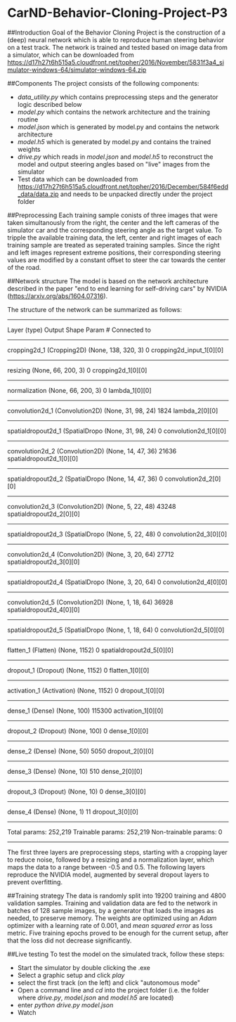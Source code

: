 # CarND-Behavior-Cloning-Project-P3
##Introduction
Goal of the Behavior Cloning Project is the construction of a (deep) neural network which is able to reproduce human steering behavior on a test track. The network is trained and tested based on image data from a simulator, which can be downloaded from https://d17h27t6h515a5.cloudfront.net/topher/2016/November/5831f3a4_simulator-windows-64/simulator-windows-64.zip

##Components
The project consists of the following components: 
- *data_utility.py* which contains preprocessing steps and the generator logic described below
- *model.py* which contains the network architecture and the training routine
- *model.json* which is generated by model.py and contains the network architecture
- *model.h5* which is generated by model.py and contains the trained weights 
- *drive.py* which reads in *model.json* and *model.h5* to reconstruct the model and output steering angles based on "live" images from the simulator
- Test data which can be downloaded from https://d17h27t6h515a5.cloudfront.net/topher/2016/December/584f6edd_data/data.zip and needs to be unpacked directly under the project folder
  
 
##Preprocessing
Each training sample conists of three images that were taken simultanously from the right, the center and the left cameras of the simulator car and the corresponding steering angle as the target value. To tripple the available training data, the left, center and right images of each training sample are treated as seperated training samples. Since the right and left images represent extreme positions, their corresponding steering values are modified by a constant offset to steer the car towards the center of the road. 

##Network structure
The model is based on the network architecture described in the paper "end to end learning for self-driving cars" by NVIDIA (https://arxiv.org/abs/1604.07316). 

The structure of the network can be summarized as follows: 

____________________________________________________________________________________________________
Layer (type)                     Output Shape          Param #     Connected to
____________________________________________________________________________________________________
cropping2d_1 (Cropping2D)        (None, 138, 320, 3)   0           cropping2d_input_1[0][0]
____________________________________________________________________________________________________
resizing                         (None, 66, 200, 3)    0           cropping2d_1[0][0]
____________________________________________________________________________________________________
normalization                    (None, 66, 200, 3)    0           lambda_1[0][0]
____________________________________________________________________________________________________
convolution2d_1 (Convolution2D)  (None, 31, 98, 24)    1824        lambda_2[0][0]
____________________________________________________________________________________________________
spatialdropout2d_1 (SpatialDropo (None, 31, 98, 24)    0           convolution2d_1[0][0]
____________________________________________________________________________________________________
convolution2d_2 (Convolution2D)  (None, 14, 47, 36)    21636       spatialdropout2d_1[0][0]
____________________________________________________________________________________________________
spatialdropout2d_2 (SpatialDropo (None, 14, 47, 36)    0           convolution2d_2[0][0]
____________________________________________________________________________________________________
convolution2d_3 (Convolution2D)  (None, 5, 22, 48)     43248       spatialdropout2d_2[0][0]
____________________________________________________________________________________________________
spatialdropout2d_3 (SpatialDropo (None, 5, 22, 48)     0           convolution2d_3[0][0]
____________________________________________________________________________________________________
convolution2d_4 (Convolution2D)  (None, 3, 20, 64)     27712       spatialdropout2d_3[0][0]
____________________________________________________________________________________________________
spatialdropout2d_4 (SpatialDropo (None, 3, 20, 64)     0           convolution2d_4[0][0]
____________________________________________________________________________________________________
convolution2d_5 (Convolution2D)  (None, 1, 18, 64)     36928       spatialdropout2d_4[0][0]
____________________________________________________________________________________________________
spatialdropout2d_5 (SpatialDropo (None, 1, 18, 64)     0           convolution2d_5[0][0]
____________________________________________________________________________________________________
flatten_1 (Flatten)              (None, 1152)          0           spatialdropout2d_5[0][0]
____________________________________________________________________________________________________
dropout_1 (Dropout)              (None, 1152)          0           flatten_1[0][0]
____________________________________________________________________________________________________
activation_1 (Activation)        (None, 1152)          0           dropout_1[0][0]
____________________________________________________________________________________________________
dense_1 (Dense)                  (None, 100)           115300      activation_1[0][0]
____________________________________________________________________________________________________
dropout_2 (Dropout)              (None, 100)           0           dense_1[0][0]
____________________________________________________________________________________________________
dense_2 (Dense)                  (None, 50)            5050        dropout_2[0][0]
____________________________________________________________________________________________________
dense_3 (Dense)                  (None, 10)            510         dense_2[0][0]
____________________________________________________________________________________________________
dropout_3 (Dropout)              (None, 10)            0           dense_3[0][0]
____________________________________________________________________________________________________
dense_4 (Dense)                  (None, 1)             11          dropout_3[0][0]
____________________________________________________________________________________________________
Total params: 252,219
Trainable params: 252,219
Non-trainable params: 0
________________________________________________________________________________________________

The first three layers are preprocessing steps, starting with a cropping layer to reduce noise, followed by a resizing and a normalization layer, which maps the data to a range between -0.5 and 0.5. The following layers reproduce the NVIDIA model, augmented by several dropout layers to prevent overfitting.

##Training strategy
The data is randomly split into 19200 training and 4800 validation samples. Training and validation data are fed to the network in batches of 128 sample images, by a generator that loads the images as needed, to preserve memory. The weights are optimized using an *Adam* optimizer with a learning rate of 0.001, and *mean squared error* as loss metric. Five training epochs proved to be enough for the current setup, after that the loss did not decrease significantly.

##Live testing
To test the model on the simulated track, follow these steps:
- Start the simulator by double clicking the .exe
- Select a graphic setup and click *play*
- select the first track (on the left) and click "autonomous mode"
- Open a command line and *cd* into the project folder (i.e. the folder where *drive.py*, *model.json* and *model.h5* are located)
- enter *python drive.py model.json*
- Watch



